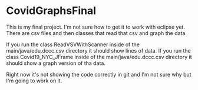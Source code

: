 # CovidGraphsFinal
 
This is my final project. I'm not sure how to get it to work with eclipse yet. There are csv files and then classes that read that csv and graph the data.

If you run the class ReadVSVWithScanner inside of the main/java/edu.dccc.csv directory it should show lines of data.
If you run the class Covid19_NYC_JFrame inside of the main/java/edu.dccc.csv directory it should show a graph version of tha data.

Right now it's not showing the code correctly in git and I'm not sure why but I'm going to work on it.

